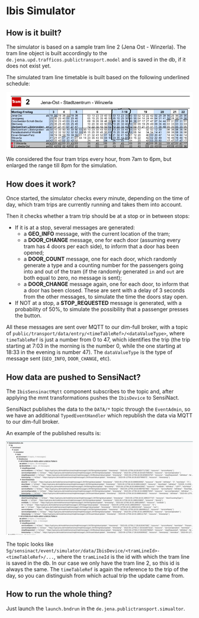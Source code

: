 # Ibis Simulator

## How is it built?

The simulator is based on a sample tram line 2 (Jena Ost - Winzerla). The tram line object is built accordingly to the `de.jena.upd.trafficos.publictransport.model` and is saved in the db, if it does not exist yet.

The simulated tram line timetable is built based on the following underlined schedule:

![](./Tram2Timetable4Simulator.png)

We considered the four tram trips every hour, from 7am to 6pm, but enlarged the range till 8pm for the simulation.

## How does it work?

Once started, the simulator checks every minute, depending on the time of day, which tram trips are currently running and takes them into account.

Then it checks whether a tram trip should be at a stop or in between stops:

+ If it is at a stop, several messages are generated:
  + a **GEO_INFO** message, with the current location of the tram;
  + a **DOOR_CHANGE** message, one for each door (assuming every tram has 4 doors per each side), to inform that a door has been opened;
  + a **DOOR_COUNT** message, one for each door, which randomly generate a type and a counting number for the passengers going into and out of the tram (if the randomly generated `in` and `out` are both equal to zero, no message is sent);
  + a **DOOR_CHANGE** message again, one for each door, to inform that a door has been closed. These are sent with a delay of 3 seconds from the other messages, to simulate the time the doors stay open.
+ If NOT at a stop, a **STOP_REQUESTED** message is generated, with a probability of 50%, to simulate the possibility that a passenger presses the button. 

All these messages are sent over MQTT to our dim-full broker, with a topic of `public/transport/data/entry/<timeTableRef>/<dataValueType>`, where `timeTableRef` is just a number from 0 to 47, which identifies the trip (the trip starting at 7:03 in the morning is the number 0, while the one starting at 18:33 in the evening is number 47). The `dataValueType` is the type of message sent (`GEO_INFO`, `DOOR_CHANGE`, etc).

## How data are pushed to SensiNact?

The `IbisSensinactMqtt` component subscribes to the topic and, after applying the mmt transformations pushes the `IbisDevice` to SensiNact. 

SensiNact publishes the data to the `DATA/*` topic through the `EventAdmin`, so we have an additional `TypedEventHandler` which republish the data via MQTT to our dim-full broker.

An example of the published results is:

![](./SampleSimulatorDataInSensinact.png)

The topic looks like `5g/sensinact/event/simulator/data/IbisDevice/<tramLineId>-<timeTableRef>/...`, where the `tramLineId` is the id with which the tram line is saved in the db. In our case we only have the tram line 2, so this id is always the same. The `timeTableRef` is again the reference to the trip of the day, so you can distinguish from which actual trip the update came from.

## How to run the whole thing?

Just launch the `launch.bndrun` in the `de.jena.publictransport.simualtor`.